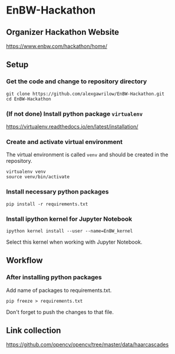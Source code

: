 # EnBW-Hackathon
## Organizer Hackathon Website
https://www.enbw.com/hackathon/home/
## Setup
### Get the code and change to repository directory
```
git clone https://github.com/alexgawrilow/EnBW-Hackathon.git
cd EnBW-Hackathon
```
### (If not done) Install python package `virtualenv`
https://virtualenv.readthedocs.io/en/latest/installation/
### Create and activate virtual environment
The virtual environment is called `venv` and should be created in the repository.
```
virtualenv venv
source venv/bin/activate
```
### Install necessary python packages
```
pip install -r requirements.txt
```
### Install ipython kernel for Jupyter Notebook
```
ipython kernel install --user --name=EnBW_kernel
```
Select this kernel when working with Jupyter Notebook.
## Workflow
### After installing python packages
Add name of packages to requirements.txt.
```
pip freeze > requirements.txt
```
Don't forget to push the changes to that file.

## Link collection
https://github.com/opencv/opencv/tree/master/data/haarcascades
